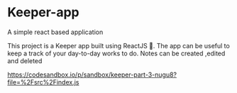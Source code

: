 # Keeper-app

A simple react based application

This project is a Keeper app built using ReactJS 📝. The app can be useful to keep a track of your day-to-day works to do. Notes can be created ,edited and deleted

https://codesandbox.io/p/sandbox/keeper-part-3-nugu8?file=%2Fsrc%2Findex.js
